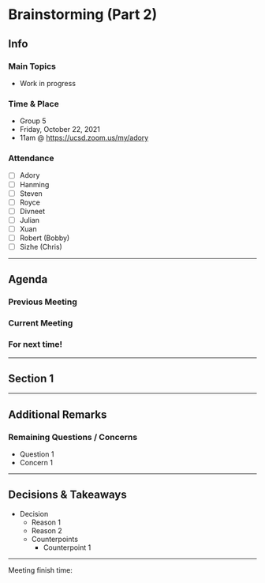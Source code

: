 # Brainstorming (Part 2)

## Info

### Main Topics

-   Work in progress

### Time & Place

-   Group 5
-   Friday, October 22, 2021
-   11am @ https://ucsd.zoom.us/my/adory

### Attendance

-   [ ] Adory
-   [ ] Hanming
-   [ ] Steven
-   [ ] Royce
-   [ ] Divneet
-   [ ] Julian
-   [ ] Xuan
-   [ ] Robert (Bobby)
-   [ ] Sizhe (Chris)

---

## Agenda

### Previous Meeting

### Current Meeting

### For next time!

---

## Section 1

---

## Additional Remarks

### Remaining Questions / Concerns

-   Question 1
-   Concern 1

---

## Decisions & Takeaways

-   Decision
    -   Reason 1
    -   Reason 2
    -   Counterpoints
        -   Counterpoint 1

---

Meeting finish time:
